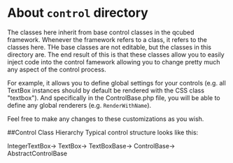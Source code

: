 # About `control` directory

The classes here inherit from base control classes in the qcubed framework.
Whenever the framework refers to a class, it refers to the classes here.
THe base classes are not editable, but the classes in this directory are. The end
result of this is that these classes allow you to easily inject code into the control famework
allowing you to change pretty much any aspect of the control process.

For example, it allows you to define global settings for your controls (e.g. all TextBox
instances should by default be rendered with the CSS class "textbox").  And
specifically in the ControlBase.php file, you will be able to define any global
renderers (e.g. `RenderWithName`).

Feel free to make any changes to these customizations as you wish.

##Control Class Hierarchy
Typical control structure looks like this:

IntegerTextBox->
TextBox->
TextBoxBase->
ControlBase->
AbstractControlBase